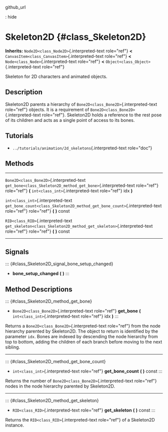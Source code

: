 github\_url

:   hide

Skeleton2D {#class_Skeleton2D}
==========

**Inherits:** `Node2D<class_Node2D>`{.interpreted-text role="ref"}
**\<** `CanvasItem<class_CanvasItem>`{.interpreted-text role="ref"}
**\<** `Node<class_Node>`{.interpreted-text role="ref"} **\<**
`Object<class_Object>`{.interpreted-text role="ref"}

Skeleton for 2D characters and animated objects.

Description
-----------

Skeleton2D parents a hierarchy of
`Bone2D<class_Bone2D>`{.interpreted-text role="ref"} objects. It is a
requirement of `Bone2D<class_Bone2D>`{.interpreted-text role="ref"}.
Skeleton2D holds a reference to the rest pose of its children and acts
as a single point of access to its bones.

Tutorials
---------

-   `../tutorials/animation/2d_skeletons`{.interpreted-text role="doc"}

Methods
-------

  ------------------------------------------ ----------------------------------------------------------------------------
  `Bone2D<class_Bone2D>`{.interpreted-text   `get_bone<class_Skeleton2D_method_get_bone>`{.interpreted-text role="ref"}
  role="ref"}                                **(** `int<class_int>`{.interpreted-text role="ref"} idx **)**

  `int<class_int>`{.interpreted-text         `get_bone_count<class_Skeleton2D_method_get_bone_count>`{.interpreted-text
  role="ref"}                                role="ref"} **(** **)** const

  `RID<class_RID>`{.interpreted-text         `get_skeleton<class_Skeleton2D_method_get_skeleton>`{.interpreted-text
  role="ref"}                                role="ref"} **(** **)** const
  ------------------------------------------ ----------------------------------------------------------------------------

Signals
-------

::: {#class_Skeleton2D_signal_bone_setup_changed}
-   **bone\_setup\_changed** **(** **)**
:::

Method Descriptions
-------------------

::: {#class_Skeleton2D_method_get_bone}
-   `Bone2D<class_Bone2D>`{.interpreted-text role="ref"} **get\_bone**
    **(** `int<class_int>`{.interpreted-text role="ref"} idx **)**
:::

Returns a `Bone2D<class_Bone2D>`{.interpreted-text role="ref"} from the
node hierarchy parented by Skeleton2D. The object to return is
identified by the parameter `idx`. Bones are indexed by descending the
node hierarchy from top to bottom, adding the children of each branch
before moving to the next sibling.

------------------------------------------------------------------------

::: {#class_Skeleton2D_method_get_bone_count}
-   `int<class_int>`{.interpreted-text role="ref"} **get\_bone\_count**
    **(** **)** const
:::

Returns the number of `Bone2D<class_Bone2D>`{.interpreted-text
role="ref"} nodes in the node hierarchy parented by Skeleton2D.

------------------------------------------------------------------------

::: {#class_Skeleton2D_method_get_skeleton}
-   `RID<class_RID>`{.interpreted-text role="ref"} **get\_skeleton**
    **(** **)** const
:::

Returns the `RID<class_RID>`{.interpreted-text role="ref"} of a
Skeleton2D instance.
